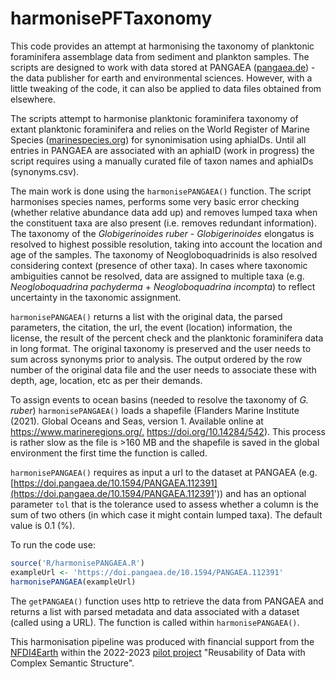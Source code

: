 # harmonisePFTaxonomy

This code provides an attempt at harmonising the taxonomy of planktonic foraminifera assemblage data from sediment and plankton samples. The scripts are designed to work with data stored at PANGAEA ([pangaea.de](https://pangaea.de)) - the data publisher for earth and environmental sciences. However, with a little tweaking of the code, it can also be applied to data files obtained from elsewhere.

The scripts attempt to harmonise planktonic foraminifera taxonomy of extant planktonic foraminifera and relies on the World Register of Marine Species ([marinespecies.org](https://marinespecies.org)) for synonimisation using aphiaIDs. Until all entries in PANGAEA are associated with an aphiaID (work in progress) the script requires using a manually curated file of taxon names and aphiaIDs (synonyms.csv).

The main work is done using the `harmonisePANGAEA()` function. The script harmonises species names, performs some very basic error checking (whether relative abundance data add up) and removes lumped taxa when the constituent taxa are also present (i.e. removes redundant information). The taxonomy of the *Globigerinoides ruber* - *Globigerinoides* elongatus is resolved to highest possible resolution, taking into account the location and age of the samples. The taxonomy of Neogloboquadrinids is also resolved considering context (presence of other taxa). In cases where taxonomic ambiguities cannot be resolved, data are assigned to multiple taxa (e.g. *Neogloboquadrina pachyderma* + *Neogloboquadrina incompta*) to reflect uncertainty in the taxonomic assignment.

`harmonisePANGAEA()` returns a list with the original data, the parsed parameters, the citation, the url, the event (location) information, the license, the result of the percent check and the planktonic foraminifera data in long format. The original taxonomy is preserved and the user needs to sum across synonyms prior to analysis. The output ordered by the row number of the original data file and the user needs to associate these with depth, age, location, etc as per their demands.

To assign events to ocean basins (needed to resolve the taxonomy of *G. ruber*) `harmonisePANGAEA()` loads a shapefile (Flanders Marine Institute (2021). Global Oceans and Seas, version 1. Available online at <https://www.marineregions.org/.> <https://doi.org/10.14284/542>). This process is rather slow as the file is \>160 MB and the shapefile is saved in the global environment the first time the function is called.

`harmonisePANGAEA()` requires as input a url to the dataset at PANGAEA (e.g. [https://doi.pangaea.de/10.1594/PANGAEA.112391](https://doi.pangaea.de/10.1594/PANGAEA.112391')) and has an optional parameter `tol` that is the tolerance used to assess whether a column is the sum of two others (in which case it might contain lumped taxa). The default value is 0.1 (%).

To run the code use:

``` r
source('R/harmonisePANGAEA.R')
exampleUrl <- 'https://doi.pangaea.de/10.1594/PANGAEA.112391'
harmonisePANGAEA(exampleUrl)
```

The `getPANGAEA()` function uses http to retrieve the data from PANGAEA and returns a list with parsed metadata and data associated with a dataset (called using a URL). The function is called within `harmonisePANGAEA()`.

This harmonisation pipeline was produced with financial support from the [NFDI4Earth](https://www.nfdi4earth.de) within the 2022-2023 [pilot project](https://www.nfdi4earth.de/2participate/pilots) "Reusability of Data with Complex Semantic Structure".
